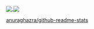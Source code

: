 <a href="https://github.com/Slime-hatena">
  <img align="center" src="https://github-readme-stats.vercel.app/api/top-langs/?username=Slime-hatena&hide_border=true&layout=compact" />
</a>
<a href="https://github.com/Slime-hatena">
  <img align="center" src="https://github-readme-stats.vercel.app/api?username=Slime-hatena&include_all_commits=true&count_private=true&show_icons=true&hide_rank=true&hide_border=true" />
</a>

[anuraghazra/github-readme-stats](https://github.com/anuraghazra/github-readme-stats)


<!--
**Slime-hatena/Slime-hatena** is a ✨ _special_ ✨ repository because its `README.md` (this file) appears on your GitHub profile.

Here are some ideas to get you started:

- 🔭 I’m currently working on ...
- 🌱 I’m currently learning ...
- 👯 I’m looking to collaborate on ...
- 🤔 I’m looking for help with ...
- 💬 Ask me about ...
- 📫 How to reach me: ...
- 😄 Pronouns: ...
- ⚡ Fun fact: ...
-->
